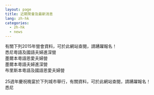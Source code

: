 ```yaml
---
layout: page
title: 近期聚會及最新消息
lang: zh-hk
categories: 
  - zh-hk
  - news
--- 
```

有關下列2015年營會資料，可於此網站查閱，請踴躍報名！<br>
悉尼粵語及國語夫婦進深營<br>
墨爾本粵語恩愛夫婦營<br>
墨爾本粵語夫婦進深營<br>
布里斯本粵語及國語恩愛夫婦營<br>
<br>
25週年慶祝晚宴於下列城市舉行，有關資料，可於此網站查閱，請踴躍報名！<br>
悉尼 
